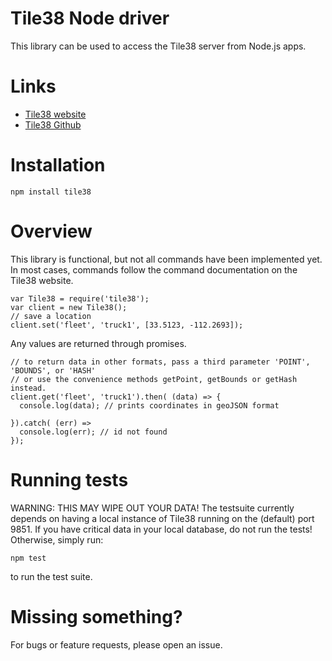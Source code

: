 
# Tile38 Node driver

This library can be used to access the Tile38 server from Node.js apps. 


# Links
* [Tile38 website](http://tile38.com/)
* [Tile38 Github](https://github.com/tidwall/tile38)

# Installation

```
npm install tile38
```

# Overview

This library is functional, but not all commands have been implemented yet. 
In most cases, commands follow the command documentation on the Tile38 website.
 
```
var Tile38 = require('tile38'); 
var client = new Tile38();
// save a location
client.set('fleet', 'truck1', [33.5123, -112.2693]);

```

Any values are returned through promises. 

```
// to return data in other formats, pass a third parameter 'POINT', 'BOUNDS', or 'HASH' 
// or use the convenience methods getPoint, getBounds or getHash instead. 
client.get('fleet', 'truck1').then( (data) => {
  console.log(data); // prints coordinates in geoJSON format 

}).catch( (err) =>
  console.log(err); // id not found  
});
```

# Running tests

WARNING: THIS MAY WIPE OUT YOUR DATA!
The testsuite currently depends on having a local instance of Tile38 running on the (default) port 9851.
If you have critical data in your local database, do not run the tests! Otherwise, simply run:

```
npm test
```

to run the test suite. 


# Missing something? 

For bugs or feature requests, please open an issue. 
